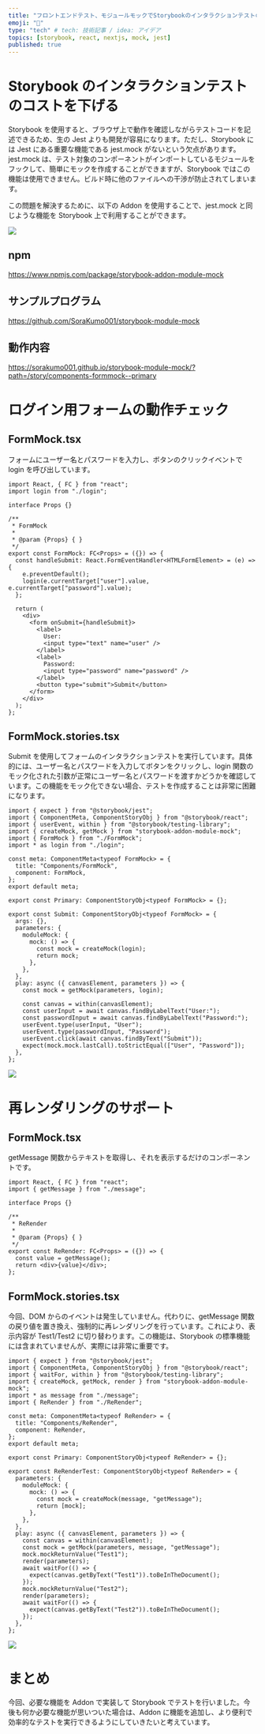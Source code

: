 ```yaml
---
title: "フロントエンドテスト、モジュールモックでStorybookのインタラクションテストの開発コストを下げる"
emoji: "📑"
type: "tech" # tech: 技術記事 / idea: アイデア
topics: [storybook, react, nextjs, mock, jest]
published: true
---
```


# Storybook のインタラクションテストのコストを下げる

Storybook を使用すると、ブラウザ上で動作を確認しながらテストコードを記述できるため、生の Jest よりも開発が容易になります。ただし、Storybook には Jest にある重要な機能である jest.mock がないという欠点があります。jest.mock は、テスト対象のコンポーネントがインポートしているモジュールをフックして、簡単にモックを作成することができますが、Storybook ではこの機能は使用できません。ビルド時に他のファイルへの干渉が防止されてしまいます。

この問題を解決するために、以下の Addon を使用することで、jest.mock と同じような機能を Storybook 上で利用することができます。

![](/images/43f399cc73c0f3/2023-03-20-09-34-54.gif)

## npm

https://www.npmjs.com/package/storybook-addon-module-mock

## サンプルプログラム

https://github.com/SoraKumo001/storybook-module-mock

## 動作内容

https://sorakumo001.github.io/storybook-module-mock/?path=/story/components-formmock--primary

# ログイン用フォームの動作チェック

## FormMock.tsx

フォームにユーザー名とパスワードを入力し、ボタンのクリックイベントで login を呼び出しています。

```tsx
import React, { FC } from "react";
import login from "./login";

interface Props {}

/**
 * FormMock
 *
 * @param {Props} { }
 */
export const FormMock: FC<Props> = ({}) => {
  const handleSubmit: React.FormEventHandler<HTMLFormElement> = (e) => {
    e.preventDefault();
    login(e.currentTarget["user"].value, e.currentTarget["password"].value);
  };

  return (
    <div>
      <form onSubmit={handleSubmit}>
        <label>
          User:
          <input type="text" name="user" />
        </label>
        <label>
          Password:
          <input type="password" name="password" />
        </label>
        <button type="submit">Submit</button>
      </form>
    </div>
  );
};
```

## FormMock.stories.tsx

Submit を使用してフォームのインタラクションテストを実行しています。具体的には、ユーザー名とパスワードを入力してボタンをクリックし、login 関数のモック化された引数が正常にユーザー名とパスワードを渡すかどうかを確認しています。この機能をモック化できない場合、テストを作成することは非常に困難になります。

```tsx
import { expect } from "@storybook/jest";
import { ComponentMeta, ComponentStoryObj } from "@storybook/react";
import { userEvent, within } from "@storybook/testing-library";
import { createMock, getMock } from "storybook-addon-module-mock";
import { FormMock } from "./FormMock";
import * as login from "./login";

const meta: ComponentMeta<typeof FormMock> = {
  title: "Components/FormMock",
  component: FormMock,
};
export default meta;

export const Primary: ComponentStoryObj<typeof FormMock> = {};

export const Submit: ComponentStoryObj<typeof FormMock> = {
  args: {},
  parameters: {
    moduleMock: {
      mock: () => {
        const mock = createMock(login);
        return mock;
      },
    },
  },
  play: async ({ canvasElement, parameters }) => {
    const mock = getMock(parameters, login);

    const canvas = within(canvasElement);
    const userInput = await canvas.findByLabelText("User:");
    const passwordInput = await canvas.findByLabelText("Password:");
    userEvent.type(userInput, "User");
    userEvent.type(passwordInput, "Password");
    userEvent.click(await canvas.findByText("Submit"));
    expect(mock.mock.lastCall).toStrictEqual(["User", "Password"]);
  },
};
```

![](/images/43f399cc73c0f3/2023-03-14-15-34-16.png)

# 再レンダリングのサポート

## FormMock.tsx

getMessage 関数からテキストを取得し、それを表示するだけのコンポーネントです。

```tsx
import React, { FC } from "react";
import { getMessage } from "./message";

interface Props {}

/**
 * ReRender
 *
 * @param {Props} { }
 */
export const ReRender: FC<Props> = ({}) => {
  const value = getMessage();
  return <div>{value}</div>;
};
```

## FormMock.stories.tsx

今回、DOM からのイベントは発生していません。代わりに、getMessage 関数の戻り値を置き換え、強制的に再レンダリングを行っています。これにより、表示内容が Test1/Test2 に切り替わります。この機能は、Storybook の標準機能には含まれていませんが、実際には非常に重要です。

```tsx
import { expect } from "@storybook/jest";
import { ComponentMeta, ComponentStoryObj } from "@storybook/react";
import { waitFor, within } from "@storybook/testing-library";
import { createMock, getMock, render } from "storybook-addon-module-mock";
import * as message from "./message";
import { ReRender } from "./ReRender";

const meta: ComponentMeta<typeof ReRender> = {
  title: "Components/ReRender",
  component: ReRender,
};
export default meta;

export const Primary: ComponentStoryObj<typeof ReRender> = {};

export const ReRenderTest: ComponentStoryObj<typeof ReRender> = {
  parameters: {
    moduleMock: {
      mock: () => {
        const mock = createMock(message, "getMessage");
        return [mock];
      },
    },
  },
  play: async ({ canvasElement, parameters }) => {
    const canvas = within(canvasElement);
    const mock = getMock(parameters, message, "getMessage");
    mock.mockReturnValue("Test1");
    render(parameters);
    await waitFor(() => {
      expect(canvas.getByText("Test1")).toBeInTheDocument();
    });
    mock.mockReturnValue("Test2");
    render(parameters);
    await waitFor(() => {
      expect(canvas.getByText("Test2")).toBeInTheDocument();
    });
  },
};
```

![](/images/43f399cc73c0f3/2023-03-14-15-34-54.png)

# まとめ

今回、必要な機能を Addon で実装して Storybook でテストを行いました。今後も何か必要な機能が思いついた場合は、Addon に機能を追加し、より便利で効率的なテストを実行できるようにしていきたいと考えています。
